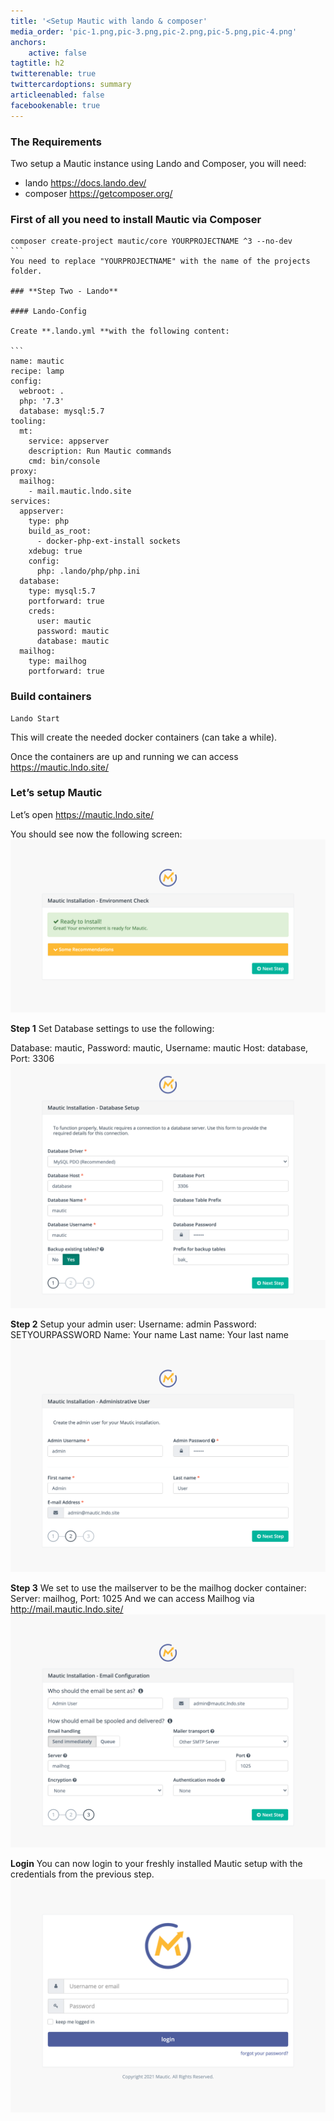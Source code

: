 ```yaml
---
title: '<Setup Mautic with lando & composer'
media_order: 'pic-1.png,pic-3.png,pic-2.png,pic-5.png,pic-4.png'
anchors:
    active: false
tagtitle: h2
twitterenable: true
twittercardoptions: summary
articleenabled: false
facebookenable: true
---
```


### **The Requirements**

Two setup a Mautic instance using Lando and Composer, you will need:
* lando https://docs.lando.dev/
* composer https://getcomposer.org/

### **First of all you need to install Mautic via Composer**

````
composer create-project mautic/core YOURPROJECTNAME ^3 --no-dev
```
You need to replace "YOURPROJECTNAME" with the name of the projects folder.

### **Step Two - Lando**

#### Lando-Config

Create **.lando.yml **with the following content:

```
name: mautic
recipe: lamp
config:
  webroot: .
  php: '7.3'
  database: mysql:5.7
tooling:
  mt:
    service: appserver
    description: Run Mautic commands
    cmd: bin/console
proxy:
  mailhog:
    - mail.mautic.lndo.site
services:
  appserver:
    type: php
    build_as_root:
      - docker-php-ext-install sockets
    xdebug: true
    config:
      php: .lando/php/php.ini
  database:
    type: mysql:5.7
    portforward: true
    creds:
      user: mautic
      password: mautic
      database: mautic
  mailhog:
    type: mailhog
    portforward: true
````
### **Build containers**
```
Lando Start
```
This will create the needed docker containers (can take a while).

Once the containers are up and running we can access
https://mautic.lndo.site/

### **Let’s setup Mautic**

Let’s open https://mautic.lndo.site/

You should see now the following screen:
![](pic-1.png)

**Step 1**
Set Database settings to use the following:

Database: mautic,
Password: mautic,
Username: mautic
Host: database,
Port: 3306
![](pic-2.png)

**Step 2**
Setup your admin user:
Username: admin
Password: SETYOURPASSWORD
Name: Your name
Last name: Your last name
![](pic-3.png)

**Step 3**
We set to use the mailserver to be the mailhog docker container:
Server: mailhog,
Port: 1025
And we can access Mailhog via
http://mail.mautic.lndo.site/
![](pic-4.png)

**Login**
You can now login to your freshly installed Mautic setup with the credentials from the previous step.
![](pic-5.png)